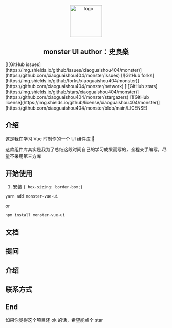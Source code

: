 <p align="center">
  <a target="_blank" rel="noopener noreferrer"><img width="100" src="public/flag.png" alt="logo"></a>
</p>

<h2 align="center">monster UI 
author：史良燊

</h2>
[![GitHub issues](https://img.shields.io/github/issues/xiaoguaishou404/monster)](https://github.com/xiaoguaishou404/monster/issues)
[![GitHub forks](https://img.shields.io/github/forks/xiaoguaishou404/monster)](https://github.com/xiaoguaishou404/monster/network)
[![GitHub stars](https://img.shields.io/github/stars/xiaoguaishou404/monster)](https://github.com/xiaoguaishou404/monster/stargazers)
[![GitHub license](https://img.shields.io/github/license/xiaoguaishou404/monster)](https://github.com/xiaoguaishou404/monster/blob/main/LICENSE)

## 介绍

这是我在学习 Vue 时制作的一个 UI 组件库 👀

这款组件库其实是我为了总结这段时间自己的学习成果而写的，全程亲手编写，尽量不采用第三方库

## 开始使用

1. 安装
 `{ box-sizing: border-box;}`

 `yarn add monster-vue-ui`

or

 `npm install monster-vue-ui `

## 文档

## 提问

## 介绍

## 联系方式

## End

如果你觉得这个项目还 ok 的话，希望能点个 star
